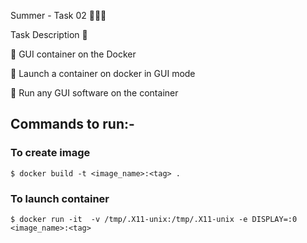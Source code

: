 Summer - Task 02 👨🏻‍💻 

Task Description 📄

📌 GUI container on the Docker

🔅 Launch a container on docker in GUI mode 

🔅 Run any GUI software on the container

## Commands to run:-
### To create image
```$ docker build -t <image_name>:<tag> .```

### To launch container
```$ docker run -it  -v /tmp/.X11-unix:/tmp/.X11-unix -e DISPLAY=:0 <image_name>:<tag>```


